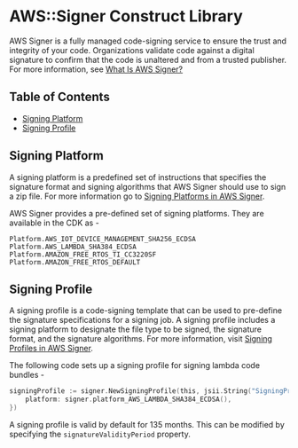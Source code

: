 # AWS::Signer Construct Library

AWS Signer is a fully managed code-signing service to ensure the trust and integrity of your code. Organizations validate code against
a digital signature to confirm that the code is unaltered and from a trusted publisher. For more information, see [What Is AWS
Signer?](https://docs.aws.amazon.com/signer/latest/developerguide/Welcome.html)

## Table of Contents

* [Signing Platform](#signing-platform)
* [Signing Profile](#signing-profile)

## Signing Platform

A signing platform is a predefined set of instructions that specifies the signature format and signing algorithms that AWS Signer should use
to sign a zip file. For more information go to [Signing Platforms in AWS Signer](https://docs.aws.amazon.com/signer/latest/developerguide/gs-platform.html).

AWS Signer provides a pre-defined set of signing platforms. They are available in the CDK as -

```text
Platform.AWS_IOT_DEVICE_MANAGEMENT_SHA256_ECDSA
Platform.AWS_LAMBDA_SHA384_ECDSA
Platform.AMAZON_FREE_RTOS_TI_CC3220SF
Platform.AMAZON_FREE_RTOS_DEFAULT
```

## Signing Profile

A signing profile is a code-signing template that can be used to pre-define the signature specifications for a signing job.
A signing profile includes a signing platform to designate the file type to be signed, the signature format, and the signature algorithms.
For more information, visit [Signing Profiles in AWS Signer](https://docs.aws.amazon.com/signer/latest/developerguide/gs-profile.html).

The following code sets up a signing profile for signing lambda code bundles -

```go
signingProfile := signer.NewSigningProfile(this, jsii.String("SigningProfile"), &signingProfileProps{
	platform: signer.platform_AWS_LAMBDA_SHA384_ECDSA(),
})
```

A signing profile is valid by default for 135 months. This can be modified by specifying the `signatureValidityPeriod` property.
